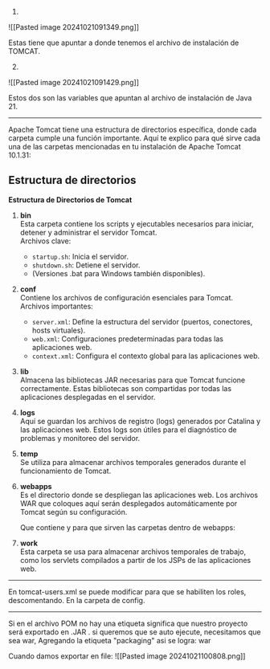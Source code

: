 1)
![[Pasted image 20241021091349.png]]

Estas tiene que apuntar a donde tenemos el archivo de instalación de TOMCAT.


2)
![[Pasted image 20241021091429.png]]

Estos dos son las variables que apuntan al archivo de instalación de Java 21.

---

Apache Tomcat tiene una estructura de directorios específica, donde cada carpeta cumple una función importante. Aquí te explico para qué sirve cada una de las carpetas mencionadas en tu instalación de Apache Tomcat 10.1.31:

## Estructura de directorios

**Estructura de Directorios de Tomcat**

1. **bin**  
    Esta carpeta contiene los scripts y ejecutables necesarios para iniciar, detener y administrar el servidor Tomcat.  
    Archivos clave:
    
    - `startup.sh`: Inicia el servidor.
    - `shutdown.sh`: Detiene el servidor.
    - (Versiones .bat para Windows también disponibles).
2. **conf**  
    Contiene los archivos de configuración esenciales para Tomcat. Archivos importantes:
    
    - `server.xml`: Define la estructura del servidor (puertos, conectores, hosts virtuales).
    - `web.xml`: Configuraciones predeterminadas para todas las aplicaciones web.
    - `context.xml`: Configura el contexto global para las aplicaciones web.
3. **lib**  
    Almacena las bibliotecas JAR necesarias para que Tomcat funcione correctamente. Estas bibliotecas son compartidas por todas las aplicaciones desplegadas en el servidor.
    
4. **logs**  
    Aquí se guardan los archivos de registro (logs) generados por Catalina y las aplicaciones web. Estos logs son útiles para el diagnóstico de problemas y monitoreo del servidor.
    
5. **temp**  
    Se utiliza para almacenar archivos temporales generados durante el funcionamiento de Tomcat.
    
6. **webapps**  
    Es el directorio donde se despliegan las aplicaciones web. Los archivos WAR que coloques aquí serán desplegados automáticamente por Tomcat según su configuración.

    Que contiene y para que sirven las carpetas dentro de webapps:
    
7. **work**  
    Esta carpeta se usa para almacenar archivos temporales de trabajo, como los servlets compilados a partir de los JSPs de las aplicaciones web.


---

En tomcat-users.xml se puede modificar para que se habiliten los roles, descomentando. En la carpeta de config.

---

Si en el archivo POM no hay una etiqueta <packaging> significa que nuestro  proyecto será exportado en .JAR . si queremos que se auto ejecute, necesitamos que sea war, Agregando la etiqueta "packaging" asi se logra: <packaging>war</packaging>


Cuando damos exportar en file: 
![[Pasted image 20241021100808.png]]